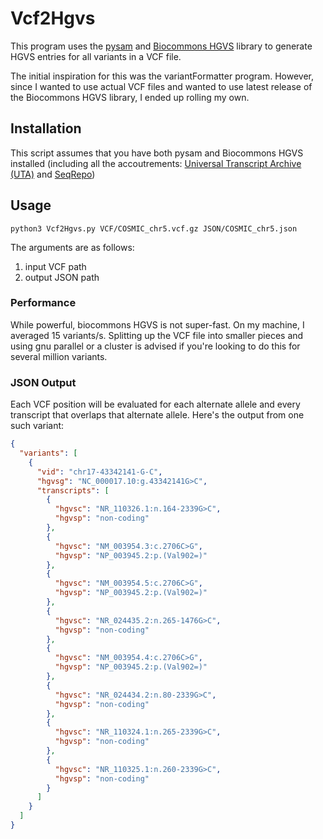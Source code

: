 # Vcf2Hgvs
This program uses the [pysam](https://pysam.readthedocs.io/en/latest/api.html) and [Biocommons HGVS](https://github.com/biocommons/hgvs) library to generate HGVS entries for all variants in a VCF file. 

The initial inspiration for this was the variantFormatter program. However, since I wanted to use actual VCF files and wanted to use latest release of the Biocommons HGVS library, I ended up rolling my own.

## Installation

This script assumes that you have both pysam and Biocommons HGVS installed (including all the accoutrements: [Universal Transcript Archive (UTA)](https://github.com/biocommons/uta/) and [SeqRepo](https://github.com/biocommons/biocommons.seqrepo/))

## Usage
```
python3 Vcf2Hgvs.py VCF/COSMIC_chr5.vcf.gz JSON/COSMIC_chr5.json
```

The arguments are as follows:

 1. input VCF path
 2. output JSON path


### Performance

While powerful, biocommons HGVS is not super-fast. On my machine, I averaged 15 variants/s. Splitting up the VCF file into smaller pieces and using gnu parallel or a cluster is advised if you're looking to do this for several million variants.

### JSON Output

Each VCF position will be evaluated for each alternate allele and every transcript that overlaps that alternate allele. Here's the output from one such variant:

```json
{
  "variants": [
    {
      "vid": "chr17-43342141-G-C",
      "hgvsg": "NC_000017.10:g.43342141G>C",
      "transcripts": [
        {
          "hgvsc": "NR_110326.1:n.164-2339G>C",
          "hgvsp": "non-coding"
        },
        {
          "hgvsc": "NM_003954.3:c.2706C>G",
          "hgvsp": "NP_003945.2:p.(Val902=)"
        },
        {
          "hgvsc": "NM_003954.5:c.2706C>G",
          "hgvsp": "NP_003945.2:p.(Val902=)"
        },
        {
          "hgvsc": "NR_024435.2:n.265-1476G>C",
          "hgvsp": "non-coding"
        },
        {
          "hgvsc": "NM_003954.4:c.2706C>G",
          "hgvsp": "NP_003945.2:p.(Val902=)"
        },
        {
          "hgvsc": "NR_024434.2:n.80-2339G>C",
          "hgvsp": "non-coding"
        },
        {
          "hgvsc": "NR_110324.1:n.265-2339G>C",
          "hgvsp": "non-coding"
        },
        {
          "hgvsc": "NR_110325.1:n.260-2339G>C",
          "hgvsp": "non-coding"
        }
      ]
    }
  ]
}
```

